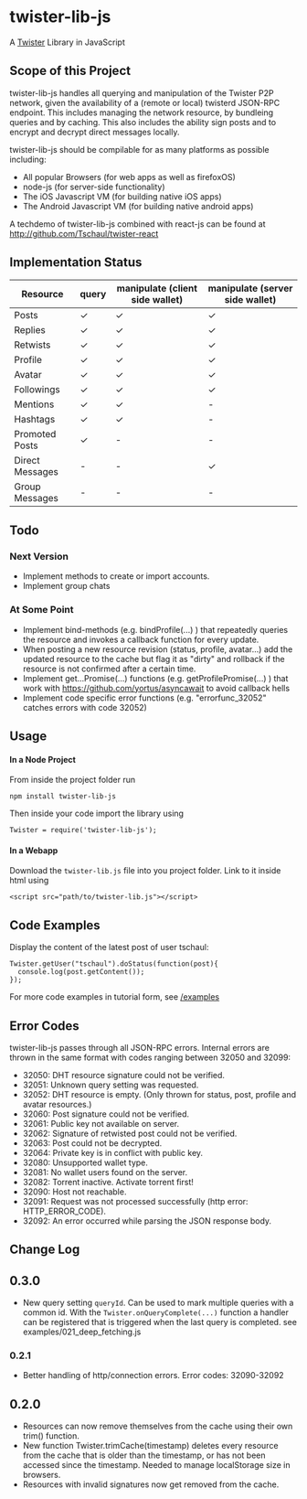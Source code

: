 # twister-lib-js
A [Twister](http://twister.net.co) Library in JavaScript

## Scope of this Project

twister-lib-js handles all querying and manipulation of the Twister P2P network, given the availability of a (remote or local) twisterd JSON-RPC endpoint. This includes managing the network resource, by bundleing queries and by caching. This also includes the ability sign posts and to encrypt and decrypt direct messages locally.

twister-lib-js should be compilable for as many platforms as possible including:
- All popular Browsers (for web apps as well as firefoxOS)
- node-js (for server-side functionality)
- The iOS Javascript VM (for building native iOS apps)
- The Android Javascript VM (for building native android apps)

A techdemo of twister-lib-js combined with react-js can be found at http://github.com/Tschaul/twister-react

## Implementation Status

 Resource | query | manipulate (client side wallet) | manipulate (server side wallet) 
------|-----|-----|------|
 Posts     	| ✓     |                          ✓  |	✓						
 Replies     	| ✓     |                      ✓      |	✓						
 Retwists     	| ✓     |                      ✓      |	✓						
 Profile     	| ✓     |                      ✓      |	✓						
 Avatar     	| ✓     |                      ✓      |	✓						
 Followings   	| ✓     |                      ✓      |	✓						
 Mentions     	| ✓     |                      ✓      |	-						
 Hashtags     	| ✓     |                      ✓      |	-						
 Promoted Posts|  ✓    |  -                         |	-						
 Direct Messages| -    |           -                 |	✓					
 Group Messages| -    |           -                 |	-						

## Todo

### Next Version

* Implement methods to create or import accounts.
* Implement group chats

### At Some Point

* Implement bind-methods (e.g. bindProfile(...) ) that repeatedly queries the resource and invokes a callback function for every update.
* When posting a new resource revision (status, profile, avatar...) add the updated resource to the cache but flag it as "dirty" and rollback if the resource is not confirmed after a certain time.
* Implement get...Promise(...) functions (e.g. getProfilePromise(...) ) that work with https://github.com/yortus/asyncawait to avoid callback hells
* Implement code specific error functions (e.g. "errorfunc_32052" catches errors with code 32052)

## Usage

#### In a Node Project

From inside the project folder run
```
npm install twister-lib-js
```
Then inside your code import the library using
```
Twister = require('twister-lib-js');
```

#### In a Webapp

Download the `twister-lib.js` file into you project folder. Link to it inside html using
```
<script src="path/to/twister-lib.js"></script>
```

## Code Examples

Display the content of the latest post of user tschaul:

```
Twister.getUser("tschaul").doStatus(function(post){
  console.log(post.getContent());  
});
```

For more code examples in tutorial form, see [/examples](https://github.com/Tschaul/twister-lib-js/tree/master/examples)

## Error Codes

twister-lib-js passes through all JSON-RPC errors. Internal errors are thrown in the same format with codes ranging between 32050 and 32099:

* 32050: DHT resource signature could not be verified.
* 32051: Unknown query setting was requested.
* 32052: DHT resource is empty. (Only thrown for status, post, profile and avatar resources.)
* 32060: Post signature could not be verified.
* 32061: Public key not available on server.
* 32062: Signature of retwisted post could not be verified.
* 32063: Post could not be decrypted.
* 32064: Private key is in conflict with public key.
* 32080: Unsupported wallet type.
* 32081: No wallet users found on the server.
* 32082: Torrent inactive. Activate torrent first!
* 32090: Host not reachable.
* 32091: Request was not processed successfully (http error: HTTP_ERROR_CODE).
* 32092: An error occurred while parsing the JSON response body.

## Change Log

## 0.3.0

* New query setting `queryId`. Can be used to mark multiple queries with a common id. With the `Twister.onQueryComplete(...)` function a handler can be registered that is triggered when the last query is completed. see examples/021_deep_fetching.js

### 0.2.1

* Better handling of http/connection errors. Error codes: 32090-32092

## 0.2.0

* Resources can now remove themselves from the cache using their own trim() function.
* New function Twister.trimCache(timestamp) deletes every resource from the cache that is older than the timestamp, or has not been accessed since the timestamp. Needed to manage localStorage size in browsers.
* Resources with invalid signatures now get removed from the cache.
